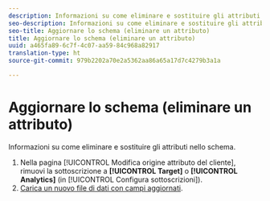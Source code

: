 ```yaml
---
description: Informazioni su come eliminare e sostituire gli attributi nello schema.
seo-description: Informazioni su come eliminare e sostituire gli attributi nello schema.
seo-title: Aggiornare lo schema (eliminare un attributo)
title: Aggiornare lo schema (eliminare un attributo)
uuid: a465fa89-6c7f-4c07-aa59-84c968a82917
translation-type: ht
source-git-commit: 979b2202a70e2a5362aa86a65a17d7c4279b3a1a

---
```



# Aggiornare lo schema (eliminare un attributo)

Informazioni su come eliminare e sostituire gli attributi nello schema.


1. Nella pagina [!UICONTROL Modifica origine attributo del cliente], rimuovi la sottoscrizione a **[!UICONTROL Target]** o **[!UICONTROL Analytics]** (in [!UICONTROL Configura sottoscrizioni]).
1. [Carica un nuovo file di dati con campi aggiornati](../attributes/t-crs-usecase.md#task_BCC327B2A0EF4A1BBB2934013AB92B78).


